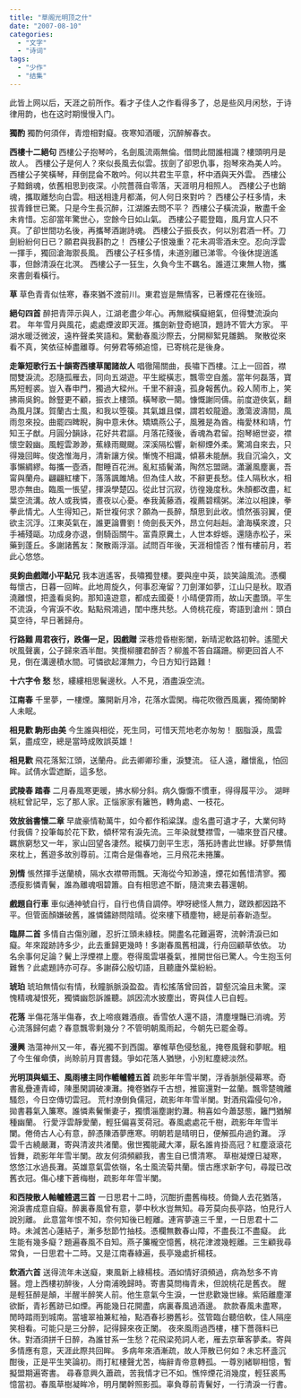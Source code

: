 ```yaml
---
title: "草阁光明顶之什"
date: "2007-08-10"
categories: 
  - "文字"
  - "诗词"
tags: 
  - "少作"
  - "结集"
---
```


此皆上网以后，天涯之前所作。看才子佳人之作看得多了，总是些风月闲愁，于诗律用韵，也在这时期慢慢入门。

**獨酌** 獨酌何須伴，青燈相對癡。夜寒知酒暖，沉醉解春衣。

**西樓十二絕句** 西樓公子抱琴吟，名劍風流兩無倫。借問此間誰相識？樓頭明月是故人。 西樓公子是何人？來似長風去似雲。拔劍了卻恩仇事，抱琴來為美人吟。 西樓公子笑橫琴，拜倒昆侖不敢吟。何以共君生平意，杯中酒與天外雲。 西樓公子黯銷魂，依舊相思到夜深。小院薔薇自零落，天涯明月相照人。 西樓公子也銷魂，攜取離愁向白雲。相送相逢月都滿，何人何日來對吟？ 西樓公子枉多情，未拔青鋒世已驚。只是今生長沉醉，江湖誰去問不平？ 西樓公子橫流淚，散盡千金未肯惜。忘卻當年驚世心，空餘今日如山氣。 西樓公子罷登臨，風月宜人只不真。了卻世間功名後，再攜琴酒謝詩魂。 西樓公子振長衣，何以別君酒一杯。刀劍紛紛何日已？願君與我斟酌之！ 西樓公子恨幾重？花未凋零酒未空。忍向浮雲一揮手，獨回滄海禦長風。 西樓公子枉多情，未道別離已涕零。今後休提逍遙事，但餘清淚在北溟。 西樓公子一狂生，久負今生不羈名。誰道江東無人物，攜來書劍看橫行。

**草** 草色青青似怯寒，春來猶不渡前川。東君豈是無情客，已著煙花在後班。

**絕句四首** 醉把青萍示與人，江湖老盡少年心。再無縱橫癡絕氣，但得雙流淚向君。 年年雪月與風花，處處煙波即天涯。攜劍新登奇絕頂，題詩不管大方家。 平湖水暖泛微波，遠杵聲柔笑語和。驚動春風沙際去，分開柳絮見雛鵝。 聚散從來看不真，笑依征棹盡離尊。何勞君等頻追憶，已寄桃花是後身。

**走筆短歌行五十韻寄西樓草閣諸故人** 唱徹陽關曲，長嘯下西樓。江上一回首，襟間雙淚流。忍隨孤雁去，同向五湖遊。平生縱橫志，飄零空自羞。當年何磊落，寶馬短輕裘。豈入春申門，獨過大樑州。千里不辭遠，孤身報舊仇。殺人鬧市上，笑拂兩吳鉤。餘豎更不顧，振衣上樓頭。橫琴歌一闋。慷慨謝同儔。前度遊俠氣，翻為風月謀。賀蘭古士風，和我以箜篌。其氣雄且傑，謂若蛟龍遒。激蕩波濤間，風雨忽來投。曲罷四睥睨，胸中意未休。矯矯燕公子，風雅是為酋。梅愛林和靖，竹知王子猷。月圓分韻詠，花好共君謳。月落花殘後，香魂為君留。抱琴絕世姿，襟懷空穀幽。風輕雲渺渺，蕉綠雨颼颼。深溪隔松響，新柳煙外柔。驚鴻自來去，只得幾回眸。俊逸惟海月，清新讓方侯。慚愧不相識，傾慕未能酬。我自沉淪久，文事懶綢繆。每攜一壺酒，酣睡百花洲。亂紅插鬢滿，陶然忘盟鷗。瀟灑風塵裏，吾甯與蘭舟。翩翩紅樓下，落落諷雎鳩。但為佳人故，不辭更長愁。佳人隔秋水，相思亦無由。臨風一悵望，揮淚學楚囚。從此甘沉寂，彷徨幾度秋。朱顏都改盡，紅葉空流溝。故人或我憐，晝夜以心憂。奉我黃藤酒，複薦碧糯粥。涕泣以相諫，拳拳此情尤。人生得知己，斯世複何求？願為一長醉，頹思到此收。憤然張羽翼，便欲主沉浮。江東英氣在，誰更論曹劉！倚劍長天外，昂立何赳赳。滄海橫來渡，只手補殘甌。功成身亦退，倒騎函關牛。富貴原糞土，人世本蜉蝣。還隨赤松子，采藥到蓬丘。多謝諸舊友：聚散兩浮漚。試問百年後，天涯相憶否？惟有樓前月，若此心悠悠。

**吳鉤曲戲贈小平點兄** 我本逍遙客，長嘯獨登樓。要與座中英，談笑論風流。憑欄每懷古，日暮一回眸。此地周旋久，何事忍淹留？刀劍渾如夢，江山只是秋。取酒澆離恨，把盞看吳鉤。那知遠遊意，都成去國憂！小晴便霏雨，故山天盡頭。平生不流淚，今宵淚不收。點點飛鴻過，閨中應共愁。人倚桃花瘦，寄語到滄州：頭白莫空待，早日著歸舟。

**行路難 周君夜行，跌傷一足，因戲贈** 深巷燈昏樹影闌，新晴泥軟路初幹。遙聞犬吠風聲裏，公子歸來酒半酣。笑攬柳腰君醉否？柳羞不答自蹣跚。柳更回首人不見，倒在溝邊積水間。可憐欲起渾無力，今日方知行路難！

**十六字令 愁** 愁，縷縷相思鬢邊秋。人不見，酒盡淚空流。

**江南春** 千里夢，一樓煙。簾開新月冷，花落水雲閑。梅花吹徹西風裏，獨倚闌幹人未眠。

**相見歡 駒形由美** 今生誰與相從，死生同，可惜天荒地老亦匆匆！ 胭脂淚，風雲氣，盡成空，總是當時成敗誤英雄！

**相見歡** 飛花落絮江頭，送蘭舟。此去卿卿珍重，淚雙流。 征人遠，離懷亂，怕回眸。試倩水雲遮斷，這多愁。

**武陵春 踏春** 二月春風寒更暖，拂水柳分斜。病久懨懨不慣車，得得履平沙。 湖畔桃紅曾記早，忘了那人家。正惱家家有籬笆，轉角處、一枝花。

**效放翁書懷二章** 早歲豪情勒萬牛，如今都作稻粱謀。虛名盡可遺才子，大業何時付我儔？投筆每於花下歎，傾杯常有淚先流。三年染就雙襟雪，一嘯來登百尺樓。 羈旅窮愁又一年，家山回望各淒然。縱橫刀劍平生志，落拓詩書此世緣。好夢無情來枕上，舊遊多故別尊前。江南合是傷春地，三月飛花未捲簾。

**別情** 悵然揮手送蘭橈，隔水衣襟帶雨飄。天海從今知渺遠，煙花如舊惜清寥。獨憑瘦影憐青鬢，誰為離魂咽碧簫。自有相思遮不斷，隨流東去暮還朝。

**戲題自行車** 車似通神號自行，自行也倩自調停。咿呀總怪人無力，蹉跌都因路不平。但管面顏嫌破舊，誰憐鏽跡問陰晴。從來樓下積塵物，總是前春新造型。

**臨屏二首** 多情自古傷別離，忍折江頭未綠枝。開盡名花難遍寄，流幹清淚已如癡。年來蹤跡詩多少，此去重歸更幾時！多謝春風舊相識，行舟回顧草依依。 功名余事何足論？鬢上浮煙襟上塵。卷得風雲堪養氣，推開世俗已驚人。今生抱玉何難售？此處題詩亦可存。多謝薛公殷切語，且聽廬外葉紛紛。

**琥珀** 琥珀無情似有情，秋瞳脈脈淚盈盈。青松搖落曾回首，碧壑沉淪且未驚。深愧精魂凝恨死，獨憐幽怨訴誰聽。誤因流水披塵出，寄與佳人已自輕。

**花落** 半傷花落半傷春，衣上啼痕雜酒痕。香雪依人還不語，清塵埋豔已消魂。芳心流落歸何處？春意飄零剩幾分？不管明朝風雨起，今朝先已罷金尊。

**漫興** 浩蕩神州又一年，春光獨不到西園。搴帷草色侵愁亂，掩卷風聲和夢眠。粗了今生催命債，尚賒前月買書錢。爭如花落人猶戀，小別紅塵總淡然。

**光明頂與蝠王、風雨樓主同作轆轤體五首** 疏影年年雪半闌，浮香脈脈侵幕寒。奇書亂疊連青嶂，陳墨閑調破凍灘。掩卷猶存千古想，推窗還對一盆蘭。飄零楚魄離騷怨，今日空傳切雲冠。 荒村潦倒負儒冠，疏影年年雪半闌。對酒飛霜侵句冷，拋書暮氣入簾寒。誰憐素鬢慚妻子，獨慣淄塵謝釣灘。稍喜如今蕭瑟態，籬門猶解種幽蘭。 行愛浮雲靜愛蘭，輕狂偏喜芰荷冠。春風處處花千樹，疏影年年雪半闌。倦倚古人心有意，醉憑陳酒夢應寒。明朝若是晴明日，便解孤舟過釣灘。 浮雲千古繞嚴灘，寄與清波共渚蘭。傲世獨能藏大澤，厭名誰肯掛高冠？紅塵滾滾花皆舞，疏影年年雪半闌。故友何須頻顧我，書生自已慣清寒。 草樹凝煙日凝寒，悠悠江水過長灘。英雄意氣雲依嶺，名士風流菊共蘭。懷古應求新字句，尋蹤已改舊衣冠。傷心樓下蒼梅樹，疏影年年雪半闌。

**和西陵散人軸轤體選三首** 一日思君十二時，沉酣折盡舊梅枝。倚鋤人去花猶落，涴淚書成意自癡。醉裏春風曾有意，夢中秋水豈無知。尋芳莫向長亭路，怕見行人說別離。 此意當年恨不知，奈何知後已輕離。連宵夢遠三千里，一日思君十二時。未減苦心蓮結子，漸多愁節竹抽枝。憑欄無數春山障，不盡長江不盡癡。 此生能有幾多癡？題遍春風不自知。燕子簾櫳空憶舊，桃花津渡幾輕離。三生顧我尋常負，一日思君十二時。又是江南春綠遍，長亭幾處折楊枝。

**飲酒六首** 送得流年未送癡，東風新上綠楊枝。酒如情好須頻過，病為愁多不肯醫。燈上西樓初醉後，人分南浦晚歸時。寄書莫問梅青未，但說桃花是舊衣。 醒是輕狂醉是顛，半醒半醉笑人前。他生意氣今生淚，一世悲歡幾世緣。紫陌離塵渾欲斷，青衫舊跡已如煙。再能幾日花開盡，病裏春風過酒邊。 款款春風未盡寒，閒時踏雨到城南。當壚翠袖兼紅袖，點酒春衫勝舊衫。弦管臨台聽倍軟，佳人隔座笑相看。可能只是三分醉，記得歸來夜正闌。 夜來風雨過西樓，樓下薔薇料已休。對酒須拼千日醉，為誰甘系一生愁？花飛梁苑詞人老，雁去京華客夢柔。寄與多情應有意，天涯此際共回眸。 多病年來酒漸疏，故人萍散已何如？未忘杯盞沉酣後，正是平生笑論初。雨打紅樓聲尤苦，梅辭青帝意轉孤。一尊別緒聊相憶，暫擬盟期遍寄書。 尋春意興久蕭疏，苦我情才已不如。憔悴煙花消幾度，輕狂裘馬憶當初。春風草樹凝眸冷，明月闌幹照影孤。辜負尊前青鬢好，一行清淚一行書。
